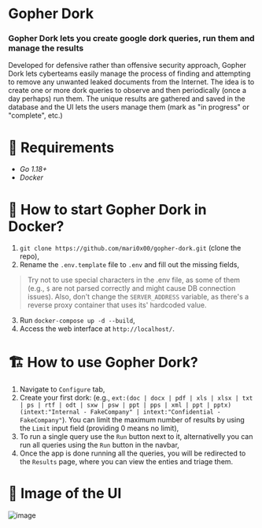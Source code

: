 # Gopher Dork
### Gopher Dork lets you create google dork queries, run them and manage the results
Developed for defensive rather than offensive security approach, Gopher Dork lets cyberteams easily manage the process of finding and attempting to remove any unwanted leaked documents from the Internet. 
The idea is to create one or more dork queries to observe and then periodically (once a day perhaps) run them. The unique results are gathered and saved in the database and the UI lets the users manage them (mark as "in progress" or "complete", etc.)

# 🔌 Requirements
- *Go 1.18+*
- *Docker*

# 🐳 How to start Gopher Dork in Docker?
1. `git clone https://github.com/mari0x00/gopher-dork.git` (clone the repo),
2. Rename the `.env.template` file to `.env` and fill out the missing fields,
> Try not to use special characters in the .env file, as some of them (e.g., `$` are not parsed correctly and might cause DB connection issues). Also, don't change the `SERVER_ADDRESS` variable, as there's a reverse proxy container that uses its' hardcoded value.
3. Run `docker-compose up -d --build`,
4. Access the web interface at `http://localhost/`.

# 🏗 How to use Gopher Dork?
1. Navigate to `Configure` tab,
2. Create your first dork: (e.g., `ext:(doc | docx | pdf | xls | xlsx | txt | ps | rtf | odt | sxw | psw | ppt | pps | xml | ppt | pptx) (intext:"Internal - FakeCompany" | intext:"Confidential - FakeCompany"`). You can limit the maximum number of results by using the `Limit` input field (providing 0 means no limit),
3. To run a single query use the `Run` button next to it, alternativelly you can run all queries using the `Run` button in the navbar,
4. Once the app is done running all the queries, you will be redirected to the `Results` page, where you can view the enties and triage them.

# 📸 Image of the UI
![image](https://github.com/mari0x00/gopher-dork/assets/25896006/f03aecd8-73f8-4f34-8b5a-d583c0abd7b3)
